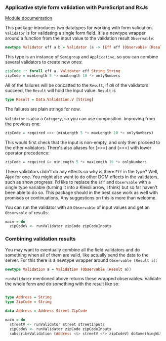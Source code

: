 ### Applicative style form validation with PureScript and RxJs

[Module documentation](https://github.com/anttih/purescript-rx-validation/blob/master/API.md)

This package introduces two datatypes for working with form validation.
`Validator` is for validating a single form field. It is a newtype wrapper
around a function from the input value to the validation result `Observable`:

```haskell
newtype Validator eff a b = Validator (a -> (Eff eff (Observable (Result b))))
```

This type is an instance of `Semigroup` and `Applicative`, so you can combine
several validators to create new ones:

```haskell
zipCode :: forall eff a. Validator eff String String
zipCode = minLength 5 *> maxLength 10 *> onlyNumbers
```

All of the failures will be concatted to the `Result`, if *all* of the
validators succeed, the `Result` will hold the input value. `Result` is

```haskell
type Result = Data.Validation.V [String] 
```

The failures are plain strings for now.

`Validator` is also a `Category`, so you can use composition. Improving from
the previous one:
  
```haskell
zipCode = required >>> (minLength 5 *> maxLength 10 *> onlyNumbers)
```

This would first check that the input is non-empty, and only then proceed to
the other validators. There's also aliases for (>>>) and (<<<) with lower
operator precedence:

```haskell
zipCode = required &> minLength 5 *> maxLength 10 *> onlyNumbers
```

These validators didn't do any effects so why is there `Eff` in the type? Well,
Ajax for one. You might also want to do other DOM effects in the validators,
such as show progress. I'd like to replace the `Eff` and `Observable` with a
single type variable (turning it into a Kleisli arrow, I think) but so far
haven't been able to do so. This package should in the best case work as well
with promises or continuations. Any suggestions on this is more than welcome.

You can run the validator with an `Observable` of input values and get an
`Observable` of results:

```haskell
main = do
  zipCodeV <- runValidator zipCode zipCodeInputs
```

### Combining validation results

You may want to eventually combine all the field validators and do something
when all of them are valid, like actually send the data to the server. For this
there is a newtype wrapper around `Observable (Result a)`:

```haskell
newtype Validation a = Validation (Observable (Result a))
```

`runValidator` mentioned above returns these wrapped observables. Validate the
whole form and do something with the result like so:

```haskell

type Address = String
type ZipCode = String

data Address = Address Street ZipCode

main = do
  streetV <- runValidator street streetInputs
  zipCodeV <- runValidator zipCode zipCodeInputs
  subscribeValidation (Address <$> streetV <*> zipCodeV) doSomethingWithAddress
```

